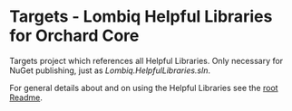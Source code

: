 # Targets - Lombiq Helpful Libraries for Orchard Core



Targets project which references all Helpful Libraries. Only necessary for NuGet publishing, just as *Lombiq.HelpfulLibraries.sln*.

For general details about and on using the Helpful Libraries see the [root Readme](../Readme.md).
